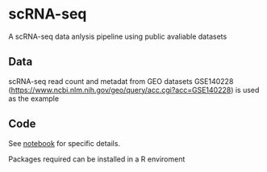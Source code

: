 # scRNA-seq
A scRNA-seq data anlysis pipeline using public avaliable datasets

## Data
scRNA-seq read count and metadat from GEO datasets
GSE140228 (https://www.ncbi.nlm.nih.gov/geo/query/acc.cgi?acc=GSE140228) is used as the example

## Code

See [notebook](code) for specific details.

Packages required can be installed in a R enviroment
